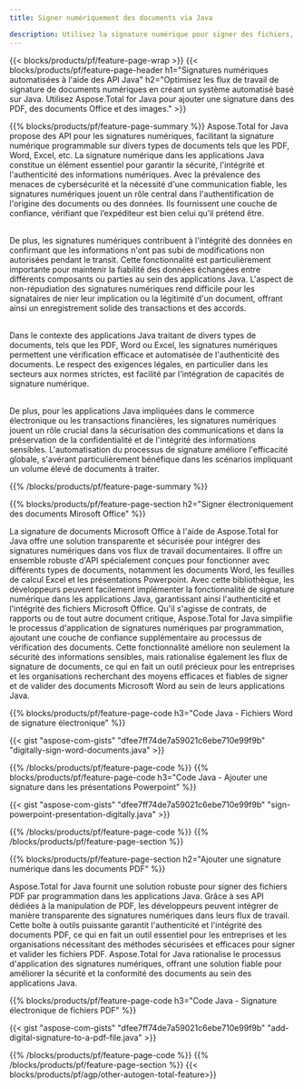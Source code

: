 ```yaml
---
title: Signer numériquement des documents via Java 

description: Utilisez la signature numérique pour signer des fichiers, notamment Microsoft Word, Excel, PowerPoint, PDF et images via votre application Java. Ajoutez une signature électronique en ligne via l'application.
---
```


{{< blocks/products/pf/feature-page-wrap >}}
{{< blocks/products/pf/feature-page-header h1="Signatures numériques automatisées à l'aide des API Java" h2="Optimisez les flux de travail de signature de documents numériques en créant un système automatisé basé sur Java. Utilisez Aspose.Total for Java pour ajouter une signature dans des PDF, des documents Office et des images." >}}

{{% blocks/products/pf/feature-page-summary %}}
Aspose.Total for Java propose des API pour les signatures numériques, facilitant la signature numérique programmable sur divers types de documents tels que les PDF, Word, Excel, etc. La signature numérique dans les applications Java constitue un élément essentiel pour garantir la sécurité, l'intégrité et l'authenticité des informations numériques. Avec la prévalence des menaces de cybersécurité et la nécessité d'une communication fiable, les signatures numériques jouent un rôle central dans l'authentification de l'origine des documents ou des données. Ils fournissent une couche de confiance, vérifiant que l’expéditeur est bien celui qu’il prétend être. <br /><br />

De plus, les signatures numériques contribuent à l'intégrité des données en confirmant que les informations n'ont pas subi de modifications non autorisées pendant le transit. Cette fonctionnalité est particulièrement importante pour maintenir la fiabilité des données échangées entre différents composants ou parties au sein des applications Java. L'aspect de non-répudiation des signatures numériques rend difficile pour les signataires de nier leur implication ou la légitimité d'un document, offrant ainsi un enregistrement solide des transactions et des accords. <br /><br />

Dans le contexte des applications Java traitant de divers types de documents, tels que les PDF, Word ou Excel, les signatures numériques permettent une vérification efficace et automatisée de l'authenticité des documents. Le respect des exigences légales, en particulier dans les secteurs aux normes strictes, est facilité par l'intégration de capacités de signature numérique. <br /><br />

De plus, pour les applications Java impliquées dans le commerce électronique ou les transactions financières, les signatures numériques jouent un rôle crucial dans la sécurisation des communications et dans la préservation de la confidentialité et de l'intégrité des informations sensibles. L'automatisation du processus de signature améliore l'efficacité globale, s'avérant particulièrement bénéfique dans les scénarios impliquant un volume élevé de documents à traiter. 

{{% /blocks/products/pf/feature-page-summary  %}}

{{% blocks/products/pf/feature-page-section  h2="Signer électroniquement des documents Mirosoft Office" %}}

La signature de documents Microsoft Office à l'aide de Aspose.Total for Java offre une solution transparente et sécurisée pour intégrer des signatures numériques dans vos flux de travail documentaires. Il offre un ensemble robuste d'API spécialement conçues pour fonctionner avec différents types de documents, notamment les documents Word, les feuilles de calcul Excel et les présentations Powerpoint. Avec cette bibliothèque, les développeurs peuvent facilement implémenter la fonctionnalité de signature numérique dans les applications Java, garantissant ainsi l'authenticité et l'intégrité des fichiers Microsoft Office. Qu'il s'agisse de contrats, de rapports ou de tout autre document critique, Aspose.Total for Java simplifie le processus d'application de signatures numériques par programmation, ajoutant une couche de confiance supplémentaire au processus de vérification des documents. Cette fonctionnalité améliore non seulement la sécurité des informations sensibles, mais rationalise également les flux de signature de documents, ce qui en fait un outil précieux pour les entreprises et les organisations recherchant des moyens efficaces et fiables de signer et de valider des documents Microsoft Word au sein de leurs applications Java.

{{% blocks/products/pf/feature-page-code h3="Code Java - Fichiers Word de signature électronique" %}}

{{< gist "aspose-com-gists" "dfee7ff74de7a59021c6ebe710e99f9b" "digitally-sign-word-documents.java" >}}

{{% /blocks/products/pf/feature-page-code  %}}
{{% blocks/products/pf/feature-page-code h3="Code Java - Ajouter une signature dans les présentations Powerpoint" %}}

{{< gist "aspose-com-gists" "dfee7ff74de7a59021c6ebe710e99f9b" "sign-powerpoint-presentation-digitally.java" >}}

{{% /blocks/products/pf/feature-page-code  %}}
{{% /blocks/products/pf/feature-page-section %}}

{{% blocks/products/pf/feature-page-section  h2="Ajouter une signature numérique dans les documents PDF" %}}

Aspose.Total for Java fournit une solution robuste pour signer des fichiers PDF par programmation dans les applications Java. Grâce à ses API dédiées à la manipulation de PDF, les développeurs peuvent intégrer de manière transparente des signatures numériques dans leurs flux de travail. Cette boîte à outils puissante garantit l'authenticité et l'intégrité des documents PDF, ce qui en fait un outil essentiel pour les entreprises et les organisations nécessitant des méthodes sécurisées et efficaces pour signer et valider les fichiers PDF. Aspose.Total for Java rationalise le processus d'application des signatures numériques, offrant une solution fiable pour améliorer la sécurité et la conformité des documents au sein des applications Java.

{{% blocks/products/pf/feature-page-code h3="Code Java - Signature électronique de fichiers PDF" %}}

{{< gist "aspose-com-gists" "dfee7ff74de7a59021c6ebe710e99f9b" "add-digital-signature-to-a-pdf-file.java" >}}

{{% /blocks/products/pf/feature-page-code  %}}
{{% /blocks/products/pf/feature-page-section %}}
{{< blocks/products/pf/agp/other-autogen-total-feature>}}